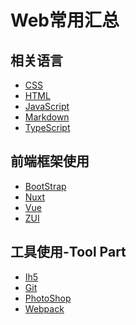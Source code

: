 # Web常用汇总

## 相关语言
  * [CSS]()
  * [HTML]()
  * [JavaScript]()
  * [Markdown]()
  * [TypeScript]()

## 前端框架使用
  * [BootStrap]()
  * [Nuxt]()
  * [Vue]()
  * [ZUI]()
   
## 工具使用-Tool Part
  * [Ih5](https://jesonhu.gitbooks.io/ih5-study/content/)
  * [Git]()
  * [PhotoShop]()
  * [Webpack](https://jesonhu.gitbooks.io/webpack2-x/content/)